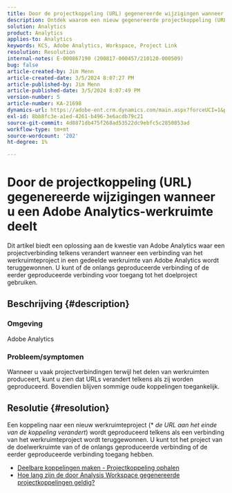 ```yaml
---
title: Door de projectkoppeling (URL) gegenereerde wijzigingen wanneer u een Adobe Analytics-werkruimte deelt
description: Ontdek waarom een nieuw gegenereerde projectkoppeling (URL) verandert wanneer u een Adobe Analytics-werkruimte deelt. U kunt de oude koppeling of de nieuwe koppeling gebruiken voor toegang.
solution: Analytics
product: Analytics
applies-to: Analytics
keywords: KCS, Adobe Analytics, Workspace, Project Link
resolution: Resolution
internal-notes: E-000867190 (200817-000457/210120-000509)
bug: false
article-created-by: Jim Menn
article-created-date: 3/5/2024 8:07:27 PM
article-published-by: Jim Menn
article-published-date: 3/5/2024 8:07:49 PM
version-number: 5
article-number: KA-21698
dynamics-url: https://adobe-ent.crm.dynamics.com/main.aspx?forceUCI=1&pagetype=entityrecord&etn=knowledgearticle&id=a1fe9afb-2bdb-ee11-904d-6045bd006268
exl-id: 8bb8fc3e-a1ed-4261-b496-3e6acdb79c21
source-git-commit: 4d8871db475f268ad53522dc9ebfc5c2850853ad
workflow-type: tm+mt
source-wordcount: '202'
ht-degree: 1%

---
```


# Door de projectkoppeling (URL) gegenereerde wijzigingen wanneer u een Adobe Analytics-werkruimte deelt


Dit artikel biedt een oplossing aan de kwestie van Adobe Analytics waar een projectverbinding telkens verandert wanneer een verbinding van het werkruimteproject in een gedeelde werkruimte van Adobe Analytics wordt teruggewonnen. U kunt of de onlangs geproduceerde verbinding of de eerder geproduceerde verbinding voor toegang tot het doelproject gebruiken.

## Beschrijving {#description}


### Omgeving

Adobe Analytics

### Probleem/symptomen

Wanneer u vaak projectverbindingen terwijl het delen van werkruimten produceert, kunt u zien dat URLs verandert telkens als zij worden geproduceerd. Bovendien blijven sommige oude koppelingen toegankelijk.


## Resolutie {#resolution}


Een koppeling naar een nieuw werkruimteproject (\* *de URL aan het einde van de koppeling verandert*) wordt geproduceerd telkens als een verbinding van het werkruimteproject wordt teruggewonnen. U kunt tot het project van de doelwerkruimte van of de onlangs geproduceerde verbinding of de eerder geproduceerde verbinding toegang hebben.

- [Deelbare koppelingen maken - Projectkoppeling ophalen](https://experienceleague.adobe.com/docs/analytics/analyze/analysis-workspace/curate-share/shareable-links.html)
- [Hoe lang zijn de door Analysis Workspace gegenereerde projectkoppelingen geldig?](https://experienceleague.adobe.com/docs/experience-cloud-kcs/kbarticles/KA-21274.html)
